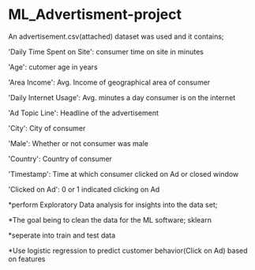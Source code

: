 # ML_Advertisment-project


An advertisement.csv(attached) dataset was used and it contains;

'Daily Time Spent on Site': consumer time on site in minutes

'Age': cutomer age in years

'Area Income': Avg. Income of geographical area of consumer

'Daily Internet Usage': Avg. minutes a day consumer is on the internet

'Ad Topic Line': Headline of the advertisement

'City': City of consumer

'Male': Whether or not consumer was male

'Country': Country of consumer

'Timestamp': Time at which consumer clicked on Ad or closed window

'Clicked on Ad': 0 or 1 indicated clicking on Ad



*perform Exploratory Data analysis for insights into the data set;

*The goal being to clean the data for the ML software; sklearn

*seperate into train and test data 

*Use logistic regression to predict customer behavior(Click on Ad) based on features
